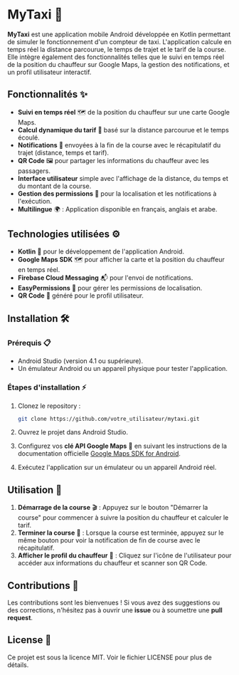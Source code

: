 
# MyTaxi 🚖

**MyTaxi** est une application mobile Android développée en Kotlin permettant de simuler le fonctionnement d'un compteur de taxi. L'application calcule en temps réel la distance parcourue, le temps de trajet et le tarif de la course. Elle intègre également des fonctionnalités telles que le suivi en temps réel de la position du chauffeur sur Google Maps, la gestion des notifications, et un profil utilisateur interactif.

## Fonctionnalités ✨

- **Suivi en temps réel** 🗺️ de la position du chauffeur sur une carte Google Maps.
- **Calcul dynamique du tarif** 💸 basé sur la distance parcourue et le temps écoulé.
- **Notifications** 📲 envoyées à la fin de la course avec le récapitulatif du trajet (distance, temps et tarif).
- **QR Code** 🖼️ pour partager les informations du chauffeur avec les passagers.
- **Interface utilisateur** simple avec l'affichage de la distance, du temps et du montant de la course.
- **Gestion des permissions** 🔐 pour la localisation et les notifications à l'exécution.
- **Multilingue** 🌍 : Application disponible en français, anglais et arabe.

## Technologies utilisées ⚙️

- **Kotlin** 🦸 pour le développement de l'application Android.
- **Google Maps SDK** 🗺️ pour afficher la carte et la position du chauffeur en temps réel.
- **Firebase Cloud Messaging** 📬 pour l'envoi de notifications.
- **EasyPermissions** 🔑 pour gérer les permissions de localisation.
- **QR Code** 📱 généré pour le profil utilisateur.

## Installation 🛠️

### Prérequis 📋

- Android Studio (version 4.1 ou supérieure).
- Un émulateur Android ou un appareil physique pour tester l'application.

### Étapes d'installation ⚡

1. Clonez le repository :
   ```bash
   git clone https://github.com/votre_utilisateur/mytaxi.git
   ```

2. Ouvrez le projet dans Android Studio.

3. Configurez vos **clé API Google Maps** 🔑 en suivant les instructions de la documentation officielle [Google Maps SDK for Android](https://developers.google.com/maps/documentation/android-sdk/get-api-key).

4. Exécutez l'application sur un émulateur ou un appareil Android réel.

## Utilisation 🚀

1. **Démarrage de la course** 🎬 : Appuyez sur le bouton "Démarrer la course" pour commencer à suivre la position du chauffeur et calculer le tarif.
2. **Terminer la course** 🏁 : Lorsque la course est terminée, appuyez sur le même bouton pour voir la notification de fin de course avec le récapitulatif.
3. **Afficher le profil du chauffeur** 👤 : Cliquez sur l'icône de l'utilisateur pour accéder aux informations du chauffeur et scanner son QR Code.

## Contributions 🤝

Les contributions sont les bienvenues ! Si vous avez des suggestions ou des corrections, n'hésitez pas à ouvrir une **issue** ou à soumettre une **pull request**.

## License 📝

Ce projet est sous la licence MIT. Voir le fichier LICENSE pour plus de détails.
```
